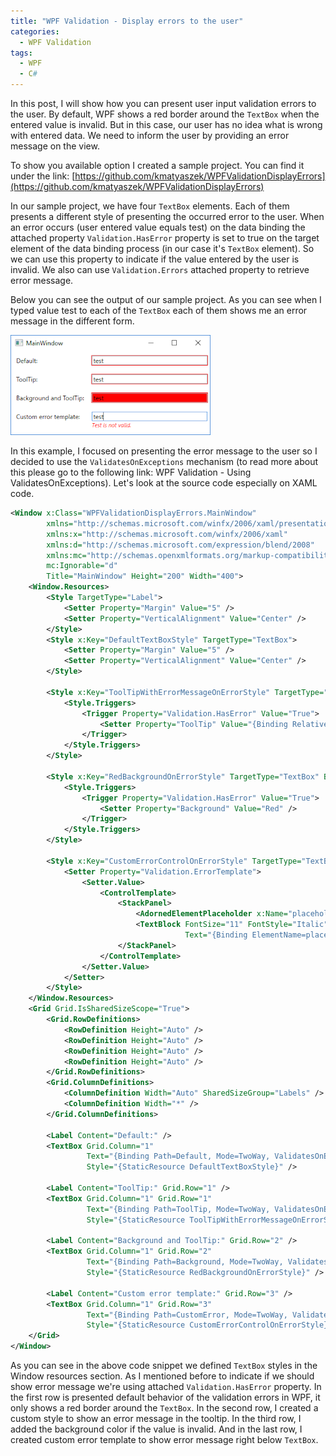 ```yaml
---
title: "WPF Validation - Display errors to the user"
categories:
  - WPF Validation
tags:
  - WPF
  - C#
---
```

In this post, I will show how you can present user input validation errors to the user. By default, WPF shows a red border around the `TextBox` when the entered value is invalid. But in this case, our user has no idea what is wrong with entered data. We need to inform the user by providing an error message on the view.

To show you available option I created a sample project. You can find it under the link: [https://github.com/kmatyaszek/WPFValidationDisplayErrors](https://github.com/kmatyaszek/WPFValidationDisplayErrors)

In our sample project, we have four `TextBox` elements. Each of them presents a different style of presenting the occurred error to the user. When an error occurs (user entered value equals test) on the data binding the attached property `Validation.HasError` property is set to true on the target element of the data binding process (in our case it's `TextBox` element). So we can use this property to indicate if the value entered by the user is invalid. We also can use `Validation.Errors` attached property to retrieve error message.

Below you can see the output of our sample project. As you can see when I typed value test to each of the `TextBox` each of them shows me an error message in the different form.

<img src="/images/posts/WPFValidationDisplayErrors_2019-03-03_03-38-02.png" class="align-center" alt="">

In this example, I focused on presenting the error message to the user so I decided to use the `ValidatesOnExceptions` mechanism (to read more about this please go to the following link: WPF Validation - Using ValidatesOnExceptions). Let's look at the source code especially on XAML code.

~~~ xml
<Window x:Class="WPFValidationDisplayErrors.MainWindow"
        xmlns="http://schemas.microsoft.com/winfx/2006/xaml/presentation"
        xmlns:x="http://schemas.microsoft.com/winfx/2006/xaml"
        xmlns:d="http://schemas.microsoft.com/expression/blend/2008"
        xmlns:mc="http://schemas.openxmlformats.org/markup-compatibility/2006"
        mc:Ignorable="d"
        Title="MainWindow" Height="200" Width="400">
    <Window.Resources>
        <Style TargetType="Label">
            <Setter Property="Margin" Value="5" />
            <Setter Property="VerticalAlignment" Value="Center" />
        </Style>
        <Style x:Key="DefaultTextBoxStyle" TargetType="TextBox">
            <Setter Property="Margin" Value="5" />
            <Setter Property="VerticalAlignment" Value="Center" />
        </Style>

        <Style x:Key="ToolTipWithErrorMessageOnErrorStyle" TargetType="TextBox" BasedOn="{StaticResource DefaultTextBoxStyle}">
            <Style.Triggers>
                <Trigger Property="Validation.HasError" Value="True">
                    <Setter Property="ToolTip" Value="{Binding RelativeSource={RelativeSource Self}, Path=(Validation.Errors)[0].ErrorContent}" />
                </Trigger>
            </Style.Triggers>
        </Style>

        <Style x:Key="RedBackgroundOnErrorStyle" TargetType="TextBox" BasedOn="{StaticResource ToolTipWithErrorMessageOnErrorStyle}">
            <Style.Triggers>
                <Trigger Property="Validation.HasError" Value="True">
                    <Setter Property="Background" Value="Red" />
                </Trigger>
            </Style.Triggers>
        </Style>

        <Style x:Key="CustomErrorControlOnErrorStyle" TargetType="TextBox" BasedOn="{StaticResource DefaultTextBoxStyle}">
            <Setter Property="Validation.ErrorTemplate">
                <Setter.Value>
                    <ControlTemplate>
                        <StackPanel>
                            <AdornedElementPlaceholder x:Name="placeholder" />
                            <TextBlock FontSize="11" FontStyle="Italic" Foreground="Red"
                                       Text="{Binding ElementName=placeholder, Path=AdornedElement.(Validation.Errors)[0].ErrorContent}" />
                        </StackPanel>
                    </ControlTemplate>
                </Setter.Value>
            </Setter>
        </Style>
    </Window.Resources>
    <Grid Grid.IsSharedSizeScope="True">
        <Grid.RowDefinitions>
            <RowDefinition Height="Auto" />
            <RowDefinition Height="Auto" />
            <RowDefinition Height="Auto" />
            <RowDefinition Height="Auto" />
        </Grid.RowDefinitions>
        <Grid.ColumnDefinitions>
            <ColumnDefinition Width="Auto" SharedSizeGroup="Labels" />
            <ColumnDefinition Width="*" />
        </Grid.ColumnDefinitions>

        <Label Content="Default:" />
        <TextBox Grid.Column="1"
                 Text="{Binding Path=Default, Mode=TwoWay, ValidatesOnExceptions=True, UpdateSourceTrigger=PropertyChanged}"
                 Style="{StaticResource DefaultTextBoxStyle}" />

        <Label Content="ToolTip:" Grid.Row="1" />
        <TextBox Grid.Column="1" Grid.Row="1"
                 Text="{Binding Path=ToolTip, Mode=TwoWay, ValidatesOnExceptions=True, UpdateSourceTrigger=PropertyChanged}"
                 Style="{StaticResource ToolTipWithErrorMessageOnErrorStyle}" />

        <Label Content="Background and ToolTip:" Grid.Row="2" />
        <TextBox Grid.Column="1" Grid.Row="2"
                 Text="{Binding Path=Background, Mode=TwoWay, ValidatesOnExceptions=True, UpdateSourceTrigger=PropertyChanged}"
                 Style="{StaticResource RedBackgroundOnErrorStyle}" />

        <Label Content="Custom error template:" Grid.Row="3" />
        <TextBox Grid.Column="1" Grid.Row="3"
                 Text="{Binding Path=CustomError, Mode=TwoWay, ValidatesOnExceptions=True, UpdateSourceTrigger=PropertyChanged}"
                 Style="{StaticResource CustomErrorControlOnErrorStyle}" />
    </Grid>
</Window>
~~~

As you can see in the above code snippet we defined `TextBox` styles in the Window resources section. As I mentioned before to indicate if we should show error message we're using attached `Validation.HasError` property. In the first row is presented default behavior of the validation errors in WPF, it only shows a red border around the `TextBox`. In the second row, I created a custom style to show an error message in the tooltip. In the third row, I added the background color if the value is invalid. And in the last row, I created custom error template to show error message right below `TextBox`.
